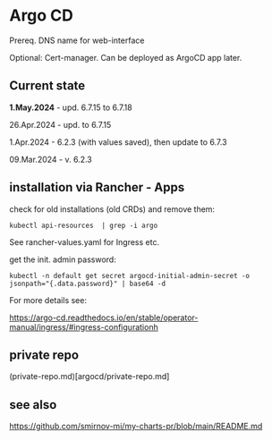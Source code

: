 # Argo CD

Prereq. DNS name for web-interface

Optional: Cert-manager. Can be deployed as ArgoCD app later.

## Current state

**1.May.2024** - upd. 6.7.15 to 6.7.18

26.Apr.2024 - upd. to 6.7.15

1.Apr.2024 - 6.2.3 (with values saved), then update to 6.7.3

09.Mar.2024 - v. 6.2.3

 
## installation via Rancher - Apps


check for old installations (old CRDs) and remove them:

```
kubectl api-resources  | grep -i argo
```


See rancher-values.yaml for Ingress etc.




get the init. admin password:

```
kubectl -n default get secret argocd-initial-admin-secret -o jsonpath="{.data.password}" | base64 -d
```


For more details see:

https://argo-cd.readthedocs.io/en/stable/operator-manual/ingress/#ingress-configurationh



##  private repo

(private-repo.md)[argocd/private-repo.md]


## see also

https://github.com/smirnov-mi/my-charts-pr/blob/main/README.md



